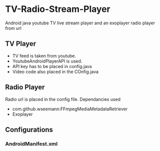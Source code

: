 # TV-Radio-Stream-Player
Android java youtube TV live stream player and an exoplayer radio player from url

## TV Player
- TV feed is taken from youtube.
- YoutubeAndroidPlayerAPI is used.
- API key has to be placed in config.java
- Video code also placed in the COnfig.java


## Radio Player
Radio url is placed in the config file.
Dependancies used
- com.github.wseemann:FFmpegMediaMetadataRetriever
- Exoplayer

## Configurations

### AndroidManifest.xml


